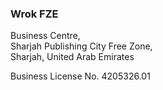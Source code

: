 ### Wrok FZE
Business Centre,  
Sharjah Publishing City Free Zone,  
Sharjah, United Arab Emirates

Business License No. 4205326.01



